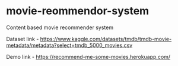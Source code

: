 # movie-reommendor-system
Content based movie recommender system



Dataset link - https://www.kaggle.com/datasets/tmdb/tmdb-movie-metadata/metadata?select=tmdb_5000_movies.csv


Demo link - https://recommend-me-some-movies.herokuapp.com/
